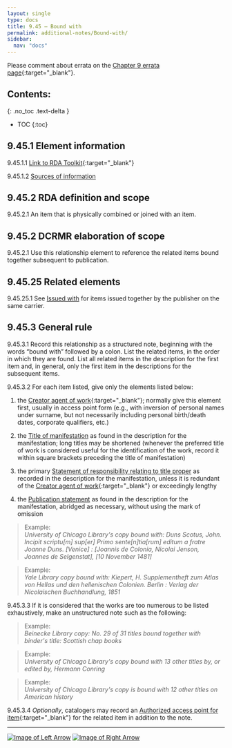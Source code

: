 ```yaml
---
layout: single
type: docs
title: 9.45 — Bound with
permalink: additional-notes/Bound-with/
sidebar:
  nav: "docs"
---
```


Please comment about errata on the [Chapter 9 errata page](https://docs.google.com/document/d/1O-4HOsrSwNPkw28P9J9SWmJv0cwGZ0DGGSfXrEWaaO0/edit#bookmark=id.53j1mxetnjbr){:target="_blank"}.

## Contents:
{: .no_toc .text-delta }

- TOC
{:toc}

## 9.45.1 Element information

<a name="9.45.1.1">9.45.1.1</a> [Link to RDA Toolkit](https://beta.rdatoolkit.org/Content?externalId=en-US_ala-8d40285a-4a24-3b4f-9792-681d99d9a8bc){:target="_blank"}

<a name="9.45.1.2">9.45.1.2</a> [Sources of information](/DCRMR/additional-notes/#9011-sources-of-information)

## 9.45.2 RDA definition and scope

<a name="9.45.2.1">9.45.2.1</a> An item that is physically combined or joined with an item.

## 9.45.2 DCRMR elaboration of scope

<a name="9.45.2.1">9.45.2.1</a> Use this relationship element to reference the related items bound together subsequent to publication. 

## 9.45.25 Related elements

<a name="9.45.25.1">9.45.25.1</a> See [Issued with](/DCRMR/additional-notes/Issued-with/) for items issued together by the publisher on the same carrier.

## 9.45.3 General rule

<a name="9.45.3.1">9.45.3.1</a> Record this relationship as a structured note, beginning with the words “bound with” followed by a colon. List the related items, in the order in which they are found. List all related items in the description for the first item and, in general, only the first item in the descriptions for the subsequent items. 

<a name="9.45.3.2">9.45.3.2</a> For each item listed, give only the elements listed below:

1. the [Creator agent of work](https://beta.rdatoolkit.org/Content/Index?externalId=en-US_ala-6277a869-961d-379f-8ae8-7ec159052a26){:target="_blank"}; normally give this element first, usually in access point form (e.g., with inversion of personal names under surname, but not necessarily including personal birth/death dates, corporate qualifiers, etc.)

2. the [Title of manifestation](/DCRMR/title/Title-of-manifestation/) as found in the description for the manifestation; long titles may be shortened (whenever the preferred title of work is considered useful for the identification of the work, record it within square brackets preceding the title of manifestation)

3. the primary [Statement of responsibility relating to title proper](/DCRMR/sor/Statement-of-responsibility-relating-to-title-proper/) as recorded in the description for the manifestation, unless it is redundant of the [Creator agent of work](https://beta.rdatoolkit.org/Content/Index?externalId=en-US_ala-6277a869-961d-379f-8ae8-7ec159052a26){:target="_blank"} or exceedingly lengthy

4. the [Publication statement](/DCRMR/ppdm/Publication-statement/) as found in the description for the manifestation, abridged as necessary, without using the mark of omission

>Example:  
> <CITE>University of Chicago Library's copy bound with: Duns Scotus, John. Incipit scriptu[m] sup[er] Primo sente[n]tia[rum] editum a fratre Joanne Duns. [Venice] : [Joannis de Colonia, Nicolai Jenson, Joannes de Selgenstat], [10 November 1481]</CITE>

>Example:  
> <CITE>Yale Library copy bound with: Kiepert, H. Supplementheft zum Atlas von Hellas und den hellenischen Colonien. Berlin : Verlag der Nicolaischen Buchhandlung, 1851</CITE>

<a name="9.45.3.3">9.45.3.3</a> If it is considered that the works are too numerous to be listed exhaustively, make an unstructured note such as the following:

>Example:  
><CITE>Beinecke Library copy: No. 29 of 31 titles bound together with binder's title: Scottish chap books</CITE>

>Example:  
><CITE>University of Chicago Library's copy bound with 13 other titles by, or edited by, Hermann Conring</CITE>

>Example:  
><CITE>University of Chicago Library's copy is bound with 12 other titles on American history</CITE>

<a name="9.45.3.4">9.45.3.4</a> *Optionally*, catalogers may record an [Authorized access point for item](https://beta.rdatoolkit.org/Content/Index?externalId=en-US_ala-f3a6ddd4-9a32-3185-bdf8-b767e44489a2){:target="_blank"} for the related item in addition to the note.

---

[![Image of Left Arrow](https://rbms-bsc.github.io/DCRMR/assets/pictures/navigation/Arrow_Left.png "9.44 — Note on dimensions of item")](/DCRMR/additional-notes/Note-on-dimensions-of-item/) [![Image of Right Arrow](https://rbms-bsc.github.io/DCRMR/assets/pictures/navigation/Arrow_Right.png "10 — Identifiers")](/DCRMR/identifiers/)
